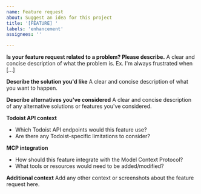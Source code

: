 ```yaml
---
name: Feature request
about: Suggest an idea for this project
title: '[FEATURE] '
labels: 'enhancement'
assignees: ''

---
```


**Is your feature request related to a problem? Please describe.**
A clear and concise description of what the problem is. Ex. I'm always frustrated when [...]

**Describe the solution you'd like**
A clear and concise description of what you want to happen.

**Describe alternatives you've considered**
A clear and concise description of any alternative solutions or features you've considered.

**Todoist API context**
- Which Todoist API endpoints would this feature use?
- Are there any Todoist-specific limitations to consider?

**MCP integration**
- How should this feature integrate with the Model Context Protocol?
- What tools or resources would need to be added/modified?

**Additional context**
Add any other context or screenshots about the feature request here.